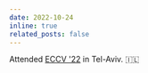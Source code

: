 ```yaml
---
date: 2022-10-24
inline: true
related_posts: false
---
```


Attended [ECCV '22](https://eccv2022.ecva.net/) in Tel-Aviv. :israel:
